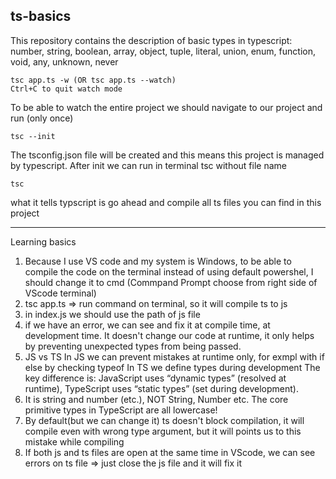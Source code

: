 ## ts-basics
This repository contains the description of basic types in typescript: number, string, boolean, array, object, tuple, literal, union, enum, function, void, any, unknown, never

    tsc app.ts -w (OR tsc app.ts --watch)
    Ctrl+C to quit watch mode

To be able to watch the entire project we should navigate to our project and run (only once)

    tsc --init

The tsconfig.json file will be created and this means this project is managed by typescript.  After init we can run in terminal tsc without file name

    tsc

what it tells typscript is go ahead and compile all ts files you can find in this project

---

Learning basics
1. Because I use VS code and my system is Windows, to be able to compile the code on the terminal instead of using
default powershel, I should change it to cmd (Commpand Prompt choose from right side of VScode terminal)
2. tsc app.ts => run command on terminal, so it will compile ts to js
3. in index.js we should use the path of js file
4. if we have an error, we can see and fix it at compile time, at development time. It doesn't change our code at runtime, it only helps by preventing unexpected types from being passed. 
5. JS vs TS
In JS we can prevent mistakes at runtime only, for exmpl with if else by checking typeof 
In TS we define types during development
The key difference is: JavaScript uses “dynamic types” (resolved at runtime), TypeScript uses “static types” (set during development).
6. It is string and number (etc.), NOT String, Number etc. The core primitive types in TypeScript are all lowercase!
6. By default(but we can change it) ts doesn't block compilation, it will compile even with wrong type argument, but it will points us to this mistake while compiling
7. If both js and ts files are open at the same time in VScode, we can see errors on ts file => just close the js file and it will fix it

